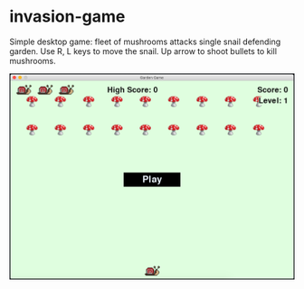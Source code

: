 # invasion-game

Simple desktop game: fleet of mushrooms attacks single snail defending garden. Use R, L keys to move the snail. Up arrow to shoot bullets to kill mushrooms.

![Image](Images/preview_image.png)

